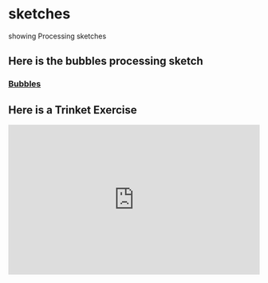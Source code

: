 # sketches
showing Processing sketches

## Here is the bubbles processing sketch
### [Bubbles](bubbles/index.html)

## Here is a Trinket Exercise
<iframe src="https://trinket.io/embed/java/568a63bc9d" width="100%" height="300" frameborder="0" marginwidth="0" marginheight="0" allowfullscreen></iframe>

